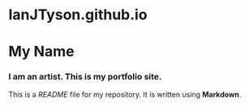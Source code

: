 # IanJTyson.github.io

# My Name

### I am an artist. This is my portfolio site.

This is a *README* file for my repository. It is written using **Markdown**.
